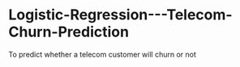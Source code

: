 # Logistic-Regression---Telecom-Churn-Prediction
To predict whether a telecom customer will churn or not
